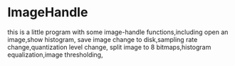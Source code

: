 # ImageHandle
this is a little program with some image-handle functions,including 
open an image,show histogram, save image change to disk,sampling rate change,quantization level change,
split image to 8 bitmaps,histogram equalization,image thresholding,
